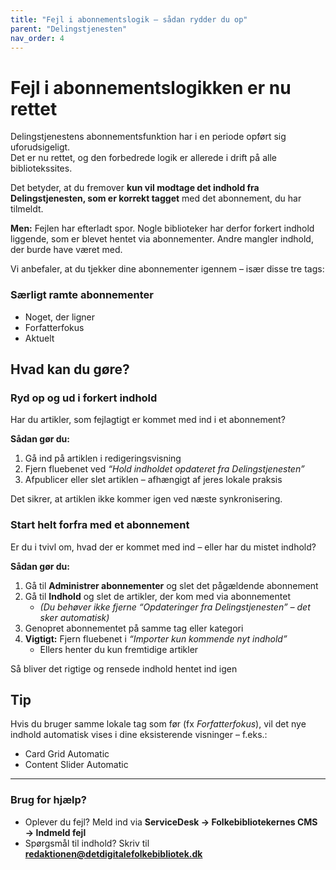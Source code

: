 ```yaml
---
title: "Fejl i abonnementslogik – sådan rydder du op"
parent: "Delingstjenesten"
nav_order: 4
---
```


# Fejl i abonnementslogikken er nu rettet

Delingstjenestens abonnementsfunktion har i en periode opført sig uforudsigeligt.  
Det er nu rettet, og den forbedrede logik er allerede i drift på alle bibliotekssites.

Det betyder, at du fremover **kun vil modtage det indhold fra Delingstjenesten, som er korrekt tagget** med det abonnement, du har tilmeldt.

**Men:** Fejlen har efterladt spor. Nogle biblioteker har derfor forkert indhold liggende, som er blevet hentet via abonnementer. Andre mangler indhold, der burde have været med.

Vi anbefaler, at du tjekker dine abonnementer igennem – især disse tre tags:

### Særligt ramte abonnementer

- Noget, der ligner  
- Forfatterfokus  
- Aktuelt  



## Hvad kan du gøre?

### Ryd op og ud i forkert indhold

Har du artikler, som fejlagtigt er kommet med ind i et abonnement?

**Sådan gør du:**

1. Gå ind på artiklen i redigeringsvisning  
2. Fjern fluebenet ved _“Hold indholdet opdateret fra Delingstjenesten”_  
3. Afpublicer eller slet artiklen – afhængigt af jeres lokale praksis  

Det sikrer, at artiklen ikke kommer igen ved næste synkronisering.


### Start helt forfra med et abonnement

Er du i tvivl om, hvad der er kommet med ind – eller har du mistet indhold?

**Sådan gør du:**

1. Gå til **Administrer abonnementer** og slet det pågældende abonnement  
2. Gå til **Indhold** og slet de artikler, der kom med via abonnementet  
   - _(Du behøver ikke fjerne “Opdateringer fra Delingstjenesten” – det sker automatisk)_
3. Genopret abonnementet på samme tag eller kategori  
4. **Vigtigt:** Fjern fluebenet i _“Importer kun kommende nyt indhold”_  
   - Ellers henter du kun fremtidige artikler

Så bliver det rigtige og rensede indhold hentet ind igen



## Tip

Hvis du bruger samme lokale tag som før (fx _Forfatterfokus_), vil det nye indhold automatisk vises i dine eksisterende visninger – f.eks.:

- Card Grid Automatic  
- Content Slider Automatic  

---

### Brug for hjælp?
- Oplever du fejl? Meld ind via **ServiceDesk → Folkebibliotekernes CMS → Indmeld fejl**
- Spørgsmål til indhold? Skriv til [**redaktionen@detdigitalefolkebibliotek.dk**](mailto:redaktionen@detdigitalefolkebibliotek.dk)
